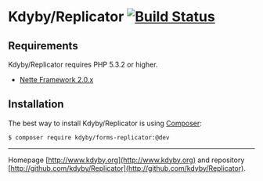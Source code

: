 Kdyby/Replicator [![Build Status](https://secure.travis-ci.org/Kdyby/Replicator.png?branch=master)](http://travis-ci.org/Kdyby/Replicator)
===========================


Requirements
------------

Kdyby/Replicator requires PHP 5.3.2 or higher.

- [Nette Framework 2.0.x](https://github.com/nette/nette)


Installation
------------

The best way to install Kdyby/Replicator is using  [Composer](http://getcomposer.org/):

```sh
$ composer require kdyby/forms-replicator:@dev
```


-----

Homepage [http://www.kdyby.org](http://www.kdyby.org) and repository [http://github.com/kdyby/Replicator](http://github.com/kdyby/Replicator).
